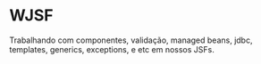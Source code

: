 # WJSF
Trabalhando com componentes, validação, managed beans, jdbc, templates, generics, exceptions, e etc em nossos JSFs.
